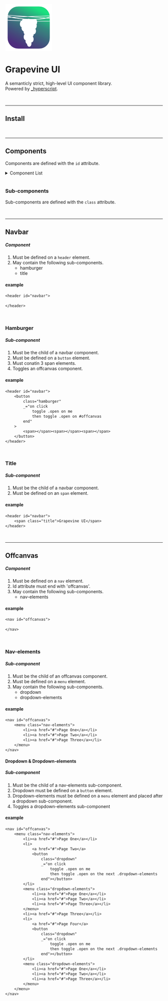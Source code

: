 <img src="logo.png" width="150" height="150">

# Grapevine UI

A semanticly strict, high-level UI component library.  
Powered by [_hyperscript](https://hyperscript.org/).

<br/>


---
## Install

<br/>

---

## Components

Components are defined with the `id` attribute.

<details><summary>Component List</summary><br/>

* [Navbar](#navbar)
* [Offcanvas](#offcanvas)

</details>

<br/>

### Sub-components

Sub-components are defined with the `class` attribute.

<br/>

---

## Navbar
##### Component

1. Must be defined on a `header` element.
2. May contain the following sub-components.
    - hamburger
    - title

#### example

    <header id="navbar">
        
    </header>

<br/>

### Hamburger
##### Sub-component

1. Must be the child of a navbar component.
2. Must be defined on a `button` element.
3. Must conatin 3 span elements.
4. Toggles an offcanvas component.

#### example

    <header id="navbar">
        <button
            class="hamburger"
            _="on click
                toggle .open on me
                then toggle .open on #offcanvas
            end"
        >
            <span></span><span></span><span></span>
        </button>
    </header>

<br/>

### Title
##### Sub-component

1. Must be the child of a navbar component.
2. Must be defined on an `span` element.

#### example

    <header id="navbar">
        <span class="title">Grapevine UI</span>
    </header>

<br/>

---

## Offcanvas
##### Component

1. Must be defined on a `nav` element.
2. Id attribute must end with 'offcanvas'.
2. May contain the following sub-components.
    - nav-elements

#### example

    <nav id="offcanvas">

    </nav>

<br/>

### Nav-elements
##### Sub-component

1. Must be the child of an offcanvas component.
2. Must be defined on a `menu` element.
3. May contain the following sub-components.
    - dropdown
    - dropdown-elements

#### example

    <nav id="offcanvas">
        <menu class="nav-elements">
            <li><a href="#">Page One</a></li>
            <li><a href="#">Page Two</a></li>
            <li><a href="#">Page Three</a></li>
        </menu>
    </nav>

#### Dropdown & Dropdown-elements
##### Sub-component

1. Must be the child of a nav-elements sub-component.
2. Dropdown must be defined on a `button` element.
3. Dropdown-elements must be defined on a `menu` element and placed after a dropdown sub-component.
4.  Toggles a dropdown-elements sub-component

#### example

    <nav id="offcanvas">
        <menu class="nav-elements">
            <li><a href="#">Page One</a></li>
            <li>
                <a href="#">Page Two</a>
                <button
                    class="dropdown"
                    _="on click
                        toggle .open on me
                        then toggle .open on the next .dropdown-elements
                    end"></button>
            </li>
            <menu class="dropdown-elements">
                <li><a href="#">Page One</a></li>
                <li><a href="#">Page Two</a></li>
                <li><a href="#">Page Three</a></li>
            </menu>
            <li><a href="#">Page Three</a></li>
            <li>
                <a href="#">Page Four</a>
                <button
                    class="dropdown"
                    _="on click
                        toggle .open on me
                        then toggle .open on the next .dropdown-elements
                    end"></button>
            </li>
            <menu class="dropdown-elements">
                <li><a href="#">Page One</a></li>
                <li><a href="#">Page Two</a></li>
                <li><a href="#">Page Three</a></li>
            </menu>
        </menu>
    </nav>





